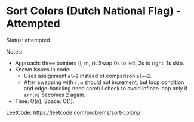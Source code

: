 # Sort Colors (Dutch National Flag) - Attempted

Status: attempted

Notes:
- Approach: three pointers (l, m, r). Swap 0s to left, 2s to right, 1s skip.
- Known Issues in code:
  - Uses assignment `el=2` instead of comparison `el==2`.
  - After swapping with `r`, `m` should not increment, but loop condition and edge-handling need careful check to avoid infinite loop only if `arr[m]` becomes 2 again.
- Time: O(n), Space: O(1).

LeetCode: https://leetcode.com/problems/sort-colors/
